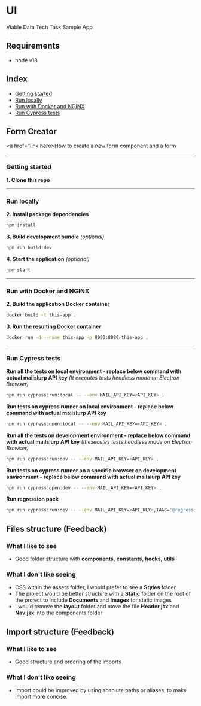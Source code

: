 # UI

Viable Data Tech Task Sample App

## Requirements

- node v18

## Index

- [Getting started](#getting-started)
- [Run locally](#run-locally)
- [Run with Docker and NGINX](#run-with-docker-and-nginx)
- [Run Cypress tests](#run-cypress-tests)

## Form Creator

<a href="link here>How to create a new form component and a form</a>

---

### Getting started

**1. Clone this repo**

---

### Run locally

**2. Install package dependencies**

```sh
npm install
```

**3. Build development bundle** _(optional)_

```sh
npm run build:dev
```

**4. Start the application** _(optional)_

```sh
npm start
```

---

### Run with Docker and NGINX

**2. Build the application Docker container**

```sh
docker build -t this-app .
```

**3. Run the resulting Docker container**

```sh
docker run -d --name this-app -p 8080:8080 this-app .
```

---

### Run Cypress tests

**Run all the tests on local environment - replace below command with actual mailslurp API key** _(It executes tests headless mode on Electron Browser)_

```sh
npm run cypress:run:local -- --env MAIL_API_KEY=<API_KEY> .
```

**Run tests on cypress runner on local environment - replace below command with actual mailslurp API key**

```sh
npm run cypress:open:local -- --env MAIL_API_KEY=<API_KEY> .
```

**Run all the tests on development environment - replace below command with actual mailslurp API key** _(It executes tests headless mode on Electron Browser)_

```sh
npm run cypress:run:dev -- --env MAIL_API_KEY=<API_KEY> .
```

**Run tests on cypress runner on a specific browser on development environment - replace below command with actual mailslurp API key**

```sh
npm run cypress:open:dev -- --env MAIL_API_KEY=<API_KEY> .
```

**Run regression pack**

```sh
npm run cypress:run:dev -- --env MAIL_API_KEY=<API_KEY>,TAGS='@regression' .
```

## Files structure (Feedback)

### What I like to see

- Good folder structure with **components**, **constants**, **hooks**, **utils**

### What I don't like seeing

- CSS within the assets folder, I would prefer to see a **Styles** folder
- The project would be better structure with a **Static** folder on the root of the project to include **Documents** and **Images** for static images
- I would remove the **layout** folder and move the file **Header.jsx** and **Nav.jsx** into the components folder

## Import structure (Feedback)

### What I like to see

- Good structure and ordering of the imports

### What I don't like seeing

- Import could be improved by using absolute paths or aliases, to make import more concise.
